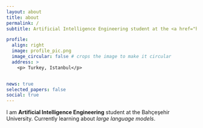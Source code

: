 ```yaml
---
layout: about
title: about
permalink: /
subtitle: Artificial Intelligence Engineering student at the <a href="https://bau.edu.tr/">Bahçeşehir University</a>

profile:
  align: right
  image: profile_pic.png
  image_circular: false # crops the image to make it circular
  address: >
    <p> Turkey, Istanbul</p>


news: true  
selected_papers: false 
social: true  
---
```


I am **Artificial Intelligence Engineering** student at the Bahçeşehir University. Currently learning about *large language models*.

